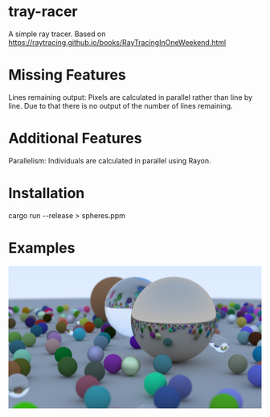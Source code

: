 # tray-racer
A simple ray tracer. Based on https://raytracing.github.io/books/RayTracingInOneWeekend.html

# Missing Features
Lines remaining output: Pixels are calculated in parallel rather than line by line. Due to that there is no output of the number of lines remaining.

# Additional Features
Parallelism: Individuals are calculated in parallel using Rayon.

# Installation
cargo run --release > spheres.ppm

# Examples
![Spheres](spheres.png)
